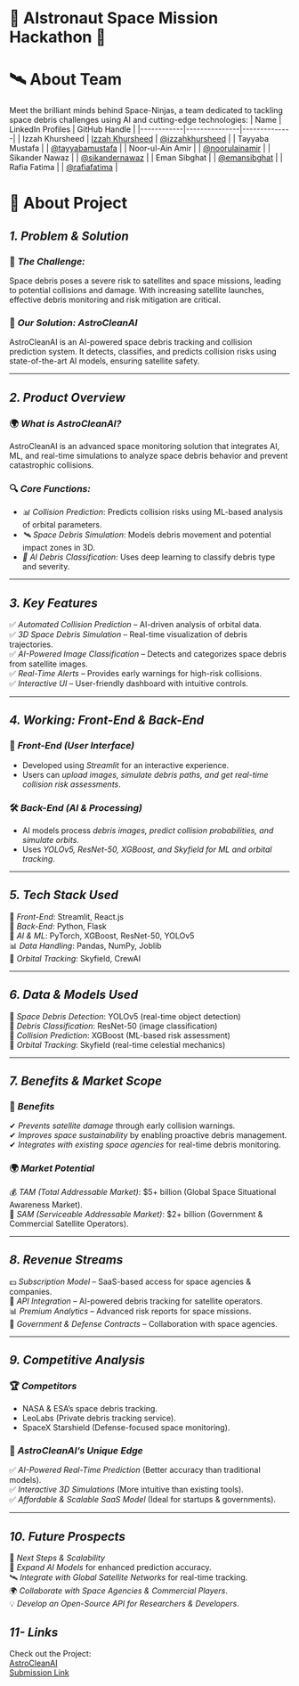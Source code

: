  # 🚀 <strong>AIstronaut Space Mission Hackathon</strong> 🚀  



# **🛰️ About Team**
Meet the brilliant minds behind Space-Ninjas, a team dedicated to tackling space debris challenges using AI and cutting-edge technologies:
| Name       | LinkedIn Profiles           | GitHub Handle |
|------------|---------------|--------------|
| Izzah Khursheed | [Izzah Khursheed](https://www.linkedin.com/in/izzah-khursheed) | [@izzahkhursheed](https://github.com/Izzah-Khursheed) |
| Tayyaba Mustafa |  | [@tayyabamustafa]() |
| Noor-ul-Ain Amir |   | [@noorulainamir]() |
| Sikander Nawaz |   | [@sikandernawaz]() |
| Eman Sibghat |   | [@emansibghat]() |
| Rafia Fatima |   | [@rafiafatima]() |

# **🤖 About Project**

## *1. Problem & Solution*  
### 🚀 *The Challenge:*  
Space debris poses a severe risk to satellites and space missions, leading to potential collisions and damage. With increasing satellite launches, effective debris monitoring and risk mitigation are critical.  

### 🌌 *Our Solution: AstroCleanAI*  
AstroCleanAI is an AI-powered space debris tracking and collision prediction system. It detects, classifies, and predicts collision risks using state-of-the-art AI models, ensuring satellite safety.  

---

## *2. Product Overview*  
### 🌍 *What is AstroCleanAI?*  
AstroCleanAI is an advanced space monitoring solution that integrates AI, ML, and real-time simulations to analyze space debris behavior and prevent catastrophic collisions.  

### 🔍 *Core Functions:*  
- *📊 Collision Prediction*: Predicts collision risks using ML-based analysis of orbital parameters.  
- *🛰 Space Debris Simulation*: Models debris movement and potential impact zones in 3D.  
- *📡 AI Debris Classification*: Uses deep learning to classify debris type and severity.  

---

## *3. Key Features*  
✅ *Automated Collision Prediction* – AI-driven analysis of orbital data.  
✅ *3D Space Debris Simulation* – Real-time visualization of debris trajectories.  
✅ *AI-Powered Image Classification* – Detects and categorizes space debris from satellite images.  
✅ *Real-Time Alerts* – Provides early warnings for high-risk collisions.  
✅ *Interactive UI* – User-friendly dashboard with intuitive controls.  

---

## *4. Working: Front-End & Back-End*  
### 🎨 *Front-End (User Interface)*  
- Developed using *Streamlit* for an interactive experience.  
- Users can *upload images, simulate debris paths, and get real-time collision risk assessments*.  

### 🛠 *Back-End (AI & Processing)*  
- AI models process *debris images, predict collision probabilities, and simulate orbits*.  
- Uses *YOLOv5, ResNet-50, XGBoost, and Skyfield for ML and orbital tracking*.  

---

## *5. Tech Stack Used*  
🚀 *Front-End*: Streamlit, React.js  
📡 *Back-End*: Python, Flask  
🤖 *AI & ML*: PyTorch, XGBoost, ResNet-50, YOLOv5  
📊 *Data Handling*: Pandas, NumPy, Joblib  
🌌 *Orbital Tracking*: Skyfield, CrewAI  

---

## *6. Data & Models Used*  
📌 *Space Debris Detection*: YOLOv5 (real-time object detection)  
📌 *Debris Classification*: ResNet-50 (image classification)  
📌 *Collision Prediction*: XGBoost (ML-based risk assessment)  
📌 *Orbital Tracking*: Skyfield (real-time celestial mechanics)  

---

## *7. Benefits & Market Scope*  
### 🔹 *Benefits*  
✔ *Prevents satellite damage* through early collision warnings.  
✔ *Improves space sustainability* by enabling proactive debris management.  
✔ *Integrates with existing space agencies* for real-time debris monitoring.  

### 🌍 *Market Potential*  
💰 *TAM (Total Addressable Market)*: $5+ billion (Global Space Situational Awareness Market).  
🎯 *SAM (Serviceable Addressable Market)*: $2+ billion (Government & Commercial Satellite Operators).  

---

## *8. Revenue Streams*  
💵 *Subscription Model* – SaaS-based access for space agencies & companies.  
📡 *API Integration* – AI-powered debris tracking for satellite operators.  
📊 *Premium Analytics* – Advanced risk reports for space missions.  
🚀 *Government & Defense Contracts* – Collaboration with space agencies.  

---

## *9. Competitive Analysis*  
### 🏆 *Competitors*  
- NASA & ESA’s space debris tracking.  
- LeoLabs (Private debris tracking service).  
- SpaceX Starshield (Defense-focused space monitoring).  

### 🌟 *AstroCleanAI’s Unique Edge*  
✅ *AI-Powered Real-Time Prediction* (Better accuracy than traditional models).  
✅ *Interactive 3D Simulations* (More intuitive than existing tools).  
✅ *Affordable & Scalable SaaS Model* (Ideal for startups & governments).  

---

## *10. Future Prospects*  
🚀 *Next Steps & Scalability*  
📡 *Expand AI Models* for enhanced prediction accuracy.  
🛰 *Integrate with Global Satellite Networks* for real-time tracking.  
🌍 *Collaborate with Space Agencies & Commercial Players*.  
💡 *Develop an Open-Source API for Researchers & Developers*.  

## *11- Links*  
Check out the Project: <br>
[AstroCleanAI](https://izzah-khursheed-astrocleanai.hf.space/) <br>
[Submission Link]()

